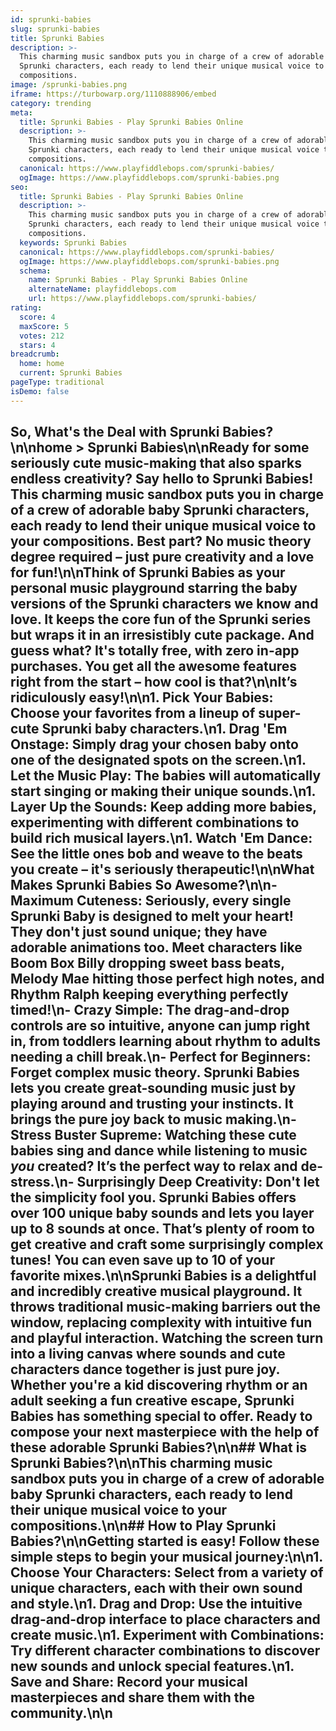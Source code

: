 ```yaml
---
id: sprunki-babies
slug: sprunki-babies
title: Sprunki Babies
description: >-
  This charming music sandbox puts you in charge of a crew of adorable baby
  Sprunki characters, each ready to lend their unique musical voice to your
  compositions.
image: /sprunki-babies.png
iframe: https://turbowarp.org/1110888906/embed
category: trending
meta:
  title: Sprunki Babies - Play Sprunki Babies Online
  description: >-
    This charming music sandbox puts you in charge of a crew of adorable baby
    Sprunki characters, each ready to lend their unique musical voice to your
    compositions.
  canonical: https://www.playfiddlebops.com/sprunki-babies/
  ogImage: https://www.playfiddlebops.com/sprunki-babies.png
seo:
  title: Sprunki Babies - Play Sprunki Babies Online
  description: >-
    This charming music sandbox puts you in charge of a crew of adorable baby
    Sprunki characters, each ready to lend their unique musical voice to your
    compositions.
  keywords: Sprunki Babies
  canonical: https://www.playfiddlebops.com/sprunki-babies/
  ogImage: https://www.playfiddlebops.com/sprunki-babies.png
  schema:
    name: Sprunki Babies - Play Sprunki Babies Online
    alternateName: playfiddlebops.com
    url: https://www.playfiddlebops.com/sprunki-babies/
rating:
  score: 4
  maxScore: 5
  votes: 212
  stars: 4
breadcrumb:
  home: home
  current: Sprunki Babies
pageType: traditional
isDemo: false
---
```


## So, What's the Deal with Sprunki Babies?\n\nhome > Sprunki Babies\n\nReady for some seriously cute music-making that also sparks endless creativity? Say hello to Sprunki Babies! This charming music sandbox puts you in charge of a crew of adorable baby Sprunki characters, each ready to lend their unique musical voice to your compositions. Best part? No music theory degree required – just pure creativity and a love for fun!\n\nThink of Sprunki Babies as your personal music playground starring the baby versions of the Sprunki characters we know and love. It keeps the core fun of the Sprunki series but wraps it in an irresistibly cute package. And guess what? It's totally free, with zero in-app purchases. You get all the awesome features right from the start – how cool is that?\n\nIt’s ridiculously easy!\n\n1. **Pick Your Babies**: Choose your favorites from a lineup of super-cute Sprunki baby characters.\n1. **Drag 'Em Onstage**: Simply drag your chosen baby onto one of the designated spots on the screen.\n1. **Let the Music Play**: The babies will automatically start singing or making their unique sounds.\n1. **Layer Up the Sounds**: Keep adding more babies, experimenting with different combinations to build rich musical layers.\n1. **Watch 'Em Dance**: See the little ones bob and weave to the beats you create – it's seriously therapeutic!\n\nWhat Makes Sprunki Babies So Awesome?\n\n- **Maximum Cuteness**: Seriously, every single Sprunki Baby is designed to melt your heart! They don't just sound unique; they have adorable animations too. Meet characters like Boom Box Billy dropping sweet bass beats, Melody Mae hitting those perfect high notes, and Rhythm Ralph keeping everything perfectly timed!\n- **Crazy Simple**: The drag-and-drop controls are so intuitive, anyone can jump right in, from toddlers learning about rhythm to adults needing a chill break.\n- **Perfect for Beginners**: Forget complex music theory. Sprunki Babies lets you create great-sounding music just by playing around and trusting your instincts. It brings the pure joy back to music making.\n- **Stress Buster Supreme**: Watching these cute babies sing and dance while listening to music *you* created? It’s the perfect way to relax and de-stress.\n- **Surprisingly Deep Creativity**: Don't let the simplicity fool you. Sprunki Babies offers over 100 unique baby sounds and lets you layer up to 8 sounds at once. That’s plenty of room to get creative and craft some surprisingly complex tunes! You can even save up to 10 of your favorite mixes.\n\nSprunki Babies is a delightful and incredibly creative musical playground. It throws traditional music-making barriers out the window, replacing complexity with intuitive fun and playful interaction. Watching the screen turn into a living canvas where sounds and cute characters dance together is just pure joy. Whether you're a kid discovering rhythm or an adult seeking a fun creative escape, Sprunki Babies has something special to offer. Ready to compose your next masterpiece with the help of these adorable Sprunki Babies?\n\n## What is Sprunki Babies?\n\nThis charming music sandbox puts you in charge of a crew of adorable baby Sprunki characters, each ready to lend their unique musical voice to your compositions.\n\n## How to Play Sprunki Babies?\n\nGetting started is easy! Follow these simple steps to begin your musical journey:\n\n1. **Choose Your Characters**: Select from a variety of unique characters, each with their own sound and style.\n1. **Drag and Drop**: Use the intuitive drag-and-drop interface to place characters and create music.\n1. **Experiment with Combinations**: Try different character combinations to discover new sounds and unlock special features.\n1. **Save and Share**: Record your musical masterpieces and share them with the community.\n\n